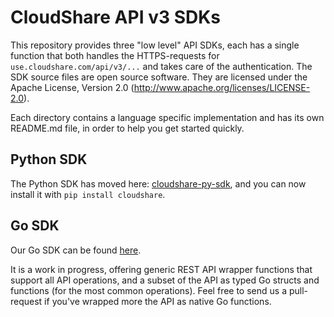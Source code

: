 CloudShare API v3 SDKs
======================

This repository provides three "low level" API SDKs, each has a single function that both handles the HTTPS-requests for `use.cloudshare.com/api/v3/...` and takes care of the authentication. 
The SDK source files are open source software. They are licensed under the Apache License, Version 2.0 (http://www.apache.org/licenses/LICENSE-2.0).

Each directory contains a language specific implementation and has its own README.md file, in order to help you get started quickly.

## Python SDK

The Python SDK has moved here: [cloudshare-py-sdk](https://github.com/cloudshare/cloudshare-py-sdk), and you can now install it with `pip install cloudshare`.

## Go SDK

Our Go SDK can be found [here](https://github.com/cloudshare/go-sdk).

It is a work in progress, offering generic REST API wrapper functions that support all API operations, and a subset of the API as typed Go structs and functions (for the most common operations). Feel free to send us a pull-request if you've wrapped more the API as native Go functions.

